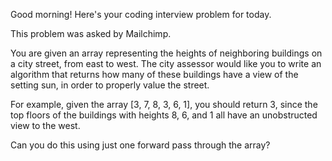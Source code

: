 Good morning! Here's your coding interview problem for today.This problem was asked by Mailchimp.You are given an array representing the heights of neighboring buildings on acity street, from east to west. The city assessor would like you to write analgorithm that returns how many of these buildings have a view of the settingsun, in order to properly value the street.For example, given the array [3, 7, 8, 3, 6, 1], you should return 3, since thetop floors of the buildings with heights 8, 6, and 1 all have an unobstructedview to the west.Can you do this using just one forward pass through the array?